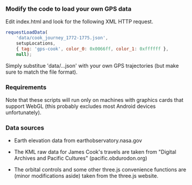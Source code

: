 ### Modify the code to load your own GPS data

Edit index.html and look for the following XML HTTP request.

```javascript
requestLoadData(
    'data/cook_journey_1772-1775.json',
    setupLocations,
    { tag: 'gps-cook', color_0: 0x0066ff, color_1: 0xffffff },
    null);
```

Simply substitue 'data/...json' with your own GPS trajectories (but make sure to match the file format).

### Requirements

Note that these scripts will run only on machines with graphics cards that support WebGL
(this probably excludes most Android devices unfortunately).

### Data sources

* Earth elevation data from earthobservatory.nasa.gov

* The KML raw data for James Cook's travels are taken from "Digital Archives and Pacific Cultures" (pacific.obdurodon.org)

* The orbital controls and some other three.js convenience functions are (minor modifications aside) taken from the three.js website.
